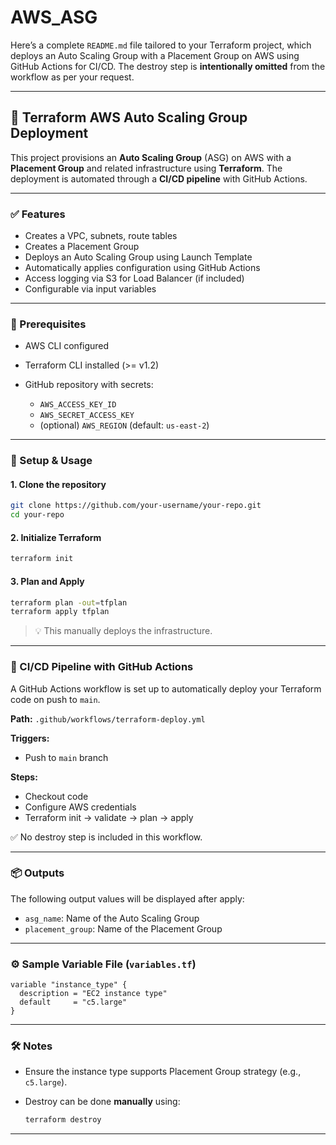 # AWS_ASG
Here’s a complete `README.md` file tailored to your Terraform project, which deploys an Auto Scaling Group with a Placement Group on AWS using GitHub Actions for CI/CD. The destroy step is **intentionally omitted** from the workflow as per your request.

---

## 📘 Terraform AWS Auto Scaling Group Deployment

This project provisions an **Auto Scaling Group** (ASG) on AWS with a **Placement Group** and related infrastructure using **Terraform**. The deployment is automated through a **CI/CD pipeline** with GitHub Actions.

---

### ✅ Features

* Creates a VPC, subnets, route tables
* Creates a Placement Group
* Deploys an Auto Scaling Group using Launch Template
* Automatically applies configuration using GitHub Actions
* Access logging via S3 for Load Balancer (if included)
* Configurable via input variables

---

### 🧪 Prerequisites

* AWS CLI configured
* Terraform CLI installed (>= v1.2)
* GitHub repository with secrets:

  * `AWS_ACCESS_KEY_ID`
  * `AWS_SECRET_ACCESS_KEY`
  * (optional) `AWS_REGION` (default: `us-east-2`)

---

### 🚀 Setup & Usage

#### 1. Clone the repository

```bash
git clone https://github.com/your-username/your-repo.git
cd your-repo
```

#### 2. Initialize Terraform

```bash
terraform init
```

#### 3. Plan and Apply

```bash
terraform plan -out=tfplan
terraform apply tfplan
```

> 💡 This manually deploys the infrastructure.

---

### 🤖 CI/CD Pipeline with GitHub Actions

A GitHub Actions workflow is set up to automatically deploy your Terraform code on push to `main`.

**Path:** `.github/workflows/terraform-deploy.yml`

**Triggers:**

* Push to `main` branch

**Steps:**

* Checkout code
* Configure AWS credentials
* Terraform init → validate → plan → apply

✅ No destroy step is included in this workflow.

---

### 📦 Outputs

The following output values will be displayed after apply:

* `asg_name`: Name of the Auto Scaling Group
* `placement_group`: Name of the Placement Group

---

### ⚙️ Sample Variable File (`variables.tf`)

```hcl
variable "instance_type" {
  description = "EC2 instance type"
  default     = "c5.large"
}
```

---

### 🛠️ Notes

* Ensure the instance type supports Placement Group strategy (e.g., `c5.large`).
* Destroy can be done **manually** using:

  ```bash
  terraform destroy
  ```

---

